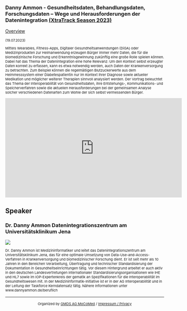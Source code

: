 ### Danny Ammon - Gesundheitsdaten, Behandlungsdaten, Forschungsdaten – Wege und Herausforderungen der Datenintegration [(XtraTrack Season 2023)](XtraTracksOverview)

[Overview](XtraTracksOverview)

<p style="font-size:11px">(19.07.2023)</p>

<p style="font-size:11px">Mittels Wearables, Fitness-Apps, Digitaler Gesundheitsanwendungen (DiGA) oder Medizinprodukten zur Heimanwendung erzeugen Bürger immer mehr Daten, die für die biomedizinische Forschung und Erkenntnisgewinnung zukünftig eine große Rolle spielen können. Dabei hat das Thema der Datenintegration eine hohe Relevanz: Um den Kontext selbst erzeugter Daten korrekt zu erfassen, kann es etwa notwendig werden, auch Daten der Krankenversorgung zu betrachten. Zum Beispiel können die regelmäßigen Blutzuckerwerte aus dem Heimmesssystem einer Diabetespatientin nur im Kontext ihrer Diagnose sowie aktueller Medikation und möglicher weiterer Therapien sinnvoll analysiert werden. Der Vortrag beleuchtet das Thema der Interoperabilität von Gesundheitsdaten, ihre Entstehungs-, Kommunikations- und Speicherverfahren sowie die aktuellen Herausforderungen bei der gemeinsamen Analyse solcher verschiedenen Datenarten zum Wohle der sich selbst vermessenden Bürger.</p>

<!-- Once the Video is recorded -->
<center><iframe width="560" height="315" src="https://www.youtube-nocookie.com/embed/ChVEkMSnXRk?si=m5ImYBv5w6wcwsk1" title="YouTube video player" frameborder="0" allow="accelerometer; autoplay; clipboard-write; encrypted-media; gyroscope; picture-in-picture; web-share" referrerpolicy="strict-origin-when-cross-origin" allowfullscreen></iframe></center>

<!-- [Register now](/2024/XtraTrackOverview) to secure your spot in the lectures and receive a calendar invitation including the access link.-->

<!-- [Join Us Life](/2024/XtraTrackOverview) to secure your spot in the lectures and receive a calendar invitation including the access link.-->

## Speaker

### Dr. Danny Ammon Datenintegrationszentrum am Universitätsklinikum Jena
<img src="/images/2023/PortraitDannyAmmon.jpg?raw=true"/>

<p style="font-size:11px">Dr. Danny Ammon ist Medizininformatiker und leitet das Datenintegrationszentrum am Universitätsklinikum Jena, das für eine optimale Umsetzung von Data-Use-and-Access-Verfahren in Krankenversorgung und biomedizinischer Forschung dient. Er ist seit mehr als 10 Jahren in den Bereichen Verarbeitung, Übertragung und technischer Standardisierung der Dokumentation in Gesundheitseinrichtungen tätig. Vor diesem Hintergrund arbeitet er auch aktiv in den deutschen Landesvertretungen internationaler Standardisierungsorganisationen wie IHE und HL7 sowie im IOP-Expertenkreis der gematik an Spezifikationen für die Interoperabilität im Gesundheitswesen mit. In der Medizininformatik-Initiative ist er in der AG Interoperabilität und in der Leitung der Taskforce Kerndatensatz tätig.
Nähere Informationen unter www.dannyammon.de/beruflich</p>

<!-- second speaker-->
<!--
### Speaker Name
<img src="/images/??/USER.jpg?raw=true"/>

<p style="font-size:11px">CV</p>-->

---
<center><p style="font-size:11px">Organized by <a href="http://mocomed.de">GMDS AG MoCoMed</a> / <a href="/imprint">Impressum / Privacy</a></p></center>